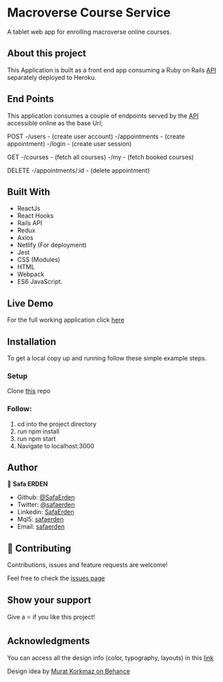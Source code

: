 # Macroverse Course Service

A tablet web app for enrolling macroverse online courses.

## About this project

This Application is built as a front end app consuming a Ruby on Rails [API](https://fathomless-shelf-78681.herokuapp.com/) separately deployed to Heroku.

## End Points
This application consumes a couple of endpoints served by the [API](https://fathomless-shelf-78681.herokuapp.com/) accessible online as the base Url;

POST
-/users - (create user account)
-/appointments - (create appointment)
-/login - (create user session)

GET
-/courses - (fetch all courses)
-/my - (fetch booked courses)

DELETE
-/appointments/:id - (delete appointment)

## Built With
- ReactJs
- React Hooks
- Rails API
- Redux
- Axios
- Netlify (For deployment)
- Jest
- CSS (Modules)
- HTML
- Webpack
- ES6 JavaScript.

## Live Demo
For the full working application click [here](https://fathomless-shelf-78681.herokuapp.com/)

## Installation
To get a local copy up and running follow these simple example steps.

### Setup
Clone [this](https://github.com/SafaErden/Appointments) repo

### Follow:
1. cd into the project directory
2. run npm install
3. run npm start
4. Navigate to localhost:3000

## Author

👤 **Safa ERDEN**

- Github: [@SafaErden](https://github.com/SafaErden)
- Twitter: [@safaerden](https://twitter.com/safaerden)
- Linkedin: [SafaErden](https://www.linkedin.com/in/safaerden/)
- Mql5: [safaerden](https://www.mql5.com/en/users/safaerden)
- Email: [safaerden](mailto:safaerden@gmail.com)


## 🤝 Contributing

Contributions, issues and feature requests are welcome!

Feel free to check the [issues page](https://github.com/SafaErden/Appointments/issues)

## Show your support

Give a ⭐️ if you like this project!

## Acknowledgments

You can access all the design info (color, typography, layouts) in this [link](https://www.behance.net/gallery/26425031/Vespa-Responsive-Redesign)

Design idea by [Murat Korkmaz on Behance](https://www.behance.net/muratk)